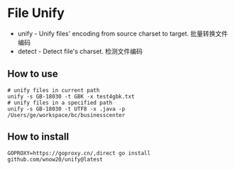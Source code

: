 # File Unify
 - unify - Unify files' encoding from source charset to target. 批量转换文件编码
 - detect - Detect file's charset. 检测文件编码

## How to use
```shell
# unify files in current path
unify -s GB-18030 -t GBK -x test4gbk.txt
# unify files in a specified path
unify -s GB-18030 -t UTF8 -x .java -p /Users/ge/workspace/bc/businesscenter
```

## How to install
```shell
GOPROXY=https://goproxy.cn/,direct go install github.com/wnow20/unify@latest
```
